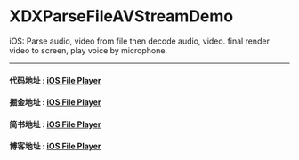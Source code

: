 # XDXParseFileAVStreamDemo
iOS: Parse audio, video from file then decode audio, video. final render video to screen, play voice by microphone.

---

#### 代码地址 : [iOS File Player](https://github.com/XiaoDongXie1024/XDXParseFileAVStreamDemo)
#### 掘金地址 : [iOS File Player](https://juejin.im/post/5d216633e51d4555fd20a3b9)
#### 简书地址 : [iOS File Player](https://www.jianshu.com/p/854a1bb47173)
#### 博客地址 : [iOS File Player](https://xiaodongxie1024.github.io/2019/06/30/20190630_ios_audio_decoder/)

